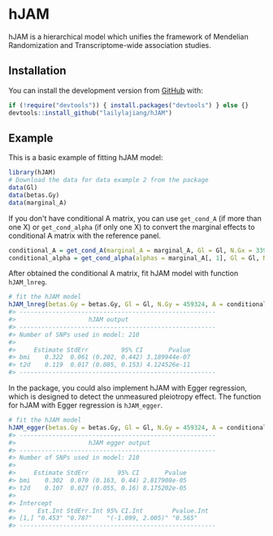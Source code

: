 
<!-- README.md is generated from README.Rmd. Please edit that file -->
hJAM
====

<!-- badges: start -->
<!-- badges: end -->
hJAM is a hierarchical model which unifies the framework of Mendelian Randomization and Transcriptome-wide association studies.

Installation
------------

You can install the development version from [GitHub](https://github.com/lailylajiang/hJAM) with:

``` r
if (!require("devtools")) { install.packages("devtools") } else {}
devtools::install_github("lailylajiang/hJAM")
```

Example
-------

This is a basic example of fitting hJAM model:

``` r
library(hJAM)
# Download the data for data example 2 from the package
data(Gl)
data(betas.Gy)
data(marginal_A)
```

If you don't have conditional A matrix, you can use `get_cond_A` (if more than one X) or `get_cond_alpha` (if only one X) to convert the marginal effects to conditional A matrix with the reference panel.

``` r
conditional_A = get_cond_A(marginal_A = marginal_A, Gl = Gl, N.Gx = 339224, ridgeTerm = T)
conditional_alpha = get_cond_alpha(alphas = marginal_A[, 1], Gl = Gl, N.Gx = 339224, ridgeTerm = T)
```

After obtained the conditional A matrix, fit hJAM model with function `hJAM_lnreg`.

``` r
# fit the hJAM model
hJAM_lnreg(betas.Gy = betas.Gy, Gl = Gl, N.Gy = 459324, A = conditional_A, ridgeTerm = T)
#> ------------------------------------------------------ 
#>                    hJAM output                         
#> ------------------------------------------------------ 
#> Number of SNPs used in model: 210 
#> 
#>     Estimate StdErr         95% CI       Pvalue
#> bmi    0.322  0.061 (0.202, 0.442) 3.189944e-07
#> t2d    0.119  0.017 (0.085, 0.153) 4.124526e-11
#> ------------------------------------------------------
```

In the package, you could also implement hJAM with Egger regression, which is designed to detect the unmeasured pleiotropy effect. The function for hJAM with Egger regression is `hJAM_egger`.

``` r
# fit the hJAM model
hJAM_egger(betas.Gy = betas.Gy, Gl = Gl, N.Gy = 459324, A = conditional_A, ridgeTerm = T)
#> ------------------------------------------------------ 
#>                    hJAM egger output                   
#> ------------------------------------------------------ 
#> Number of SNPs used in model: 210 
#> 
#>     Estimate StdErr        95% CI       Pvalue
#> bmi    0.302  0.070 (0.163, 0.44) 2.817908e-05
#> t2d    0.107  0.027 (0.055, 0.16) 8.175202e-05
#> 
#> Intercept
#>      Est.Int StdErr.Int 95% CI.Int        Pvalue.Int
#> [1,] "0.453" "0.787"    "(-1.099, 2.005)" "0.565"   
#> ------------------------------------------------------
```
